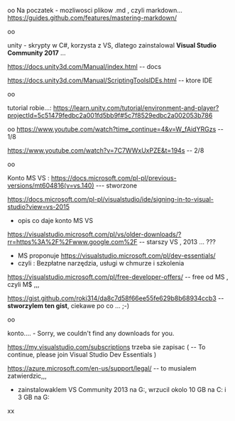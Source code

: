 oo
Na poczatek - mozliwosci plikow  .md , czyli markdown...
https://guides.github.com/features/mastering-markdown/

oo

unity - skrypty w C#, korzysta z VS, dlatego zainstalowal **Visual Studio Community 2017**  ...

https://docs.unity3d.com/Manual/index.html -- docs

https://docs.unity3d.com/Manual/ScriptingToolsIDEs.html -- ktore IDE

oo

tutorial robie...:
https://learn.unity.com/tutorial/environment-and-player?projectId=5c51479fedbc2a001fd5bb9f#5c7f8529edbc2a002053b786

oo
https://www.youtube.com/watch?time_continue=4&v=W_fAidYRGzs -- 1/8

https://www.youtube.com/watch?v=7C7WWxUxPZE&t=194s  -- 2/8

oo


Konto   MS  VS  :
https://docs.microsoft.com/pl-pl/previous-versions/mt604816(v=vs.140)
---  stworzone 

https://docs.microsoft.com/pl-pl/visualstudio/ide/signing-in-to-visual-studio?view=vs-2015
-  opis co daje konto MS  VS


https://visualstudio.microsoft.com/pl/vs/older-downloads/?rr=https%3A%2F%2Fwww.google.com%2F
--  starszy VS  , 2013 ... ???

- MS proponuje  https://visualstudio.microsoft.com/pl/dev-essentials/
- czyli : Bezpłatne narzędzia, usługi w chmurze i szkolenia

https://visualstudio.microsoft.com/pl/free-developer-offers/
-- free  od MS , czyli M$  ,,,

https://gist.github.com/roki314/da8c7d58f66ee55fe629b8b68934ccb3
-- **stworzylem ten gist**,  ciekawe po co ...  ;-)

oo

konto.... - Sorry, we couldn't find any downloads for you.

https://my.visualstudio.com/subscriptions
trzeba sie zapisac (  -- To continue, please join Visual Studio Dev Essentials )

https://azure.microsoft.com/en-us/support/legal/ -- to musialem zatwierdzic,,,
- zainstalowaklem VS Community 2013 na G:\, wrzucil okolo 10 GB na C: i 3 GB na G:

xx
